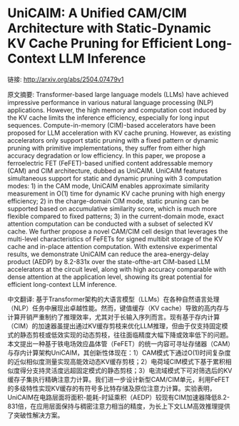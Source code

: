 # UniCAIM: A Unified CAM/CIM Architecture with Static-Dynamic KV Cache Pruning for Efficient Long-Context LLM Inference

链接: http://arxiv.org/abs/2504.07479v1

原文摘要:
Transformer-based large language models (LLMs) have achieved impressive
performance in various natural language processing (NLP) applications. However,
the high memory and computation cost induced by the KV cache limits the
inference efficiency, especially for long input sequences. Compute-in-memory
(CIM)-based accelerators have been proposed for LLM acceleration with KV cache
pruning. However, as existing accelerators only support static pruning with a
fixed pattern or dynamic pruning with primitive implementations, they suffer
from either high accuracy degradation or low efficiency. In this paper, we
propose a ferroelectric FET (FeFET)-based unified content addressable memory
(CAM) and CIM architecture, dubbed as UniCAIM. UniCAIM features simultaneous
support for static and dynamic pruning with 3 computation modes: 1) in the CAM
mode, UniCAIM enables approximate similarity measurement in O(1) time for
dynamic KV cache pruning with high energy efficiency; 2) in the charge-domain
CIM mode, static pruning can be supported based on accumulative similarity
score, which is much more flexible compared to fixed patterns; 3) in the
current-domain mode, exact attention computation can be conducted with a subset
of selected KV cache. We further propose a novel CAM/CIM cell design that
leverages the multi-level characteristics of FeFETs for signed multibit storage
of the KV cache and in-place attention computation. With extensive experimental
results, we demonstrate UniCAIM can reduce the area-energy-delay product (AEDP)
by 8.2-831x over the state-ofthe-art CIM-based LLM accelerators at the circuit
level, along with high accuracy comparable with dense attention at the
application level, showing its great potential for efficient long-context LLM
inference.

中文翻译:
基于Transformer架构的大语言模型（LLMs）在各种自然语言处理（NLP）任务中展现出卓越性能。然而，键值缓存（KV cache）导致的高内存与计算开销严重制约了推理效率，尤其对于长输入序列而言。现有基于存内计算（CIM）的加速器虽提出通过KV缓存剪枝来优化LLM推理，但由于仅支持固定模式的静态剪枝或低效实现的动态剪枝，往往面临精度大幅下降或效率低下的问题。本文提出一种基于铁电场效应晶体管（FeFET）的统一内容可寻址存储器（CAM）与存内计算架构UniCAIM，其创新性体现在：1）CAM模式下通过O(1)时间复杂度的近似相似度测量实现高能效动态KV缓存剪枝；2）电荷域CIM模式下基于累积相似度得分支持灵活度远超固定模式的静态剪枝；3）电流域模式下可对筛选后的KV缓存子集执行精确注意力计算。我们进一步设计新型CAM/CIM单元，利用FeFET的多级特性实现KV缓存的有符号多比特存储及原位注意力计算。实验表明，UniCAIM在电路层面将面积-能耗-时延乘积（AEDP）较现有CIM加速器降低8.2-831倍，在应用层面保持与稠密注意力相当的精度，为长上下文LLM高效推理提供了突破性解决方案。
